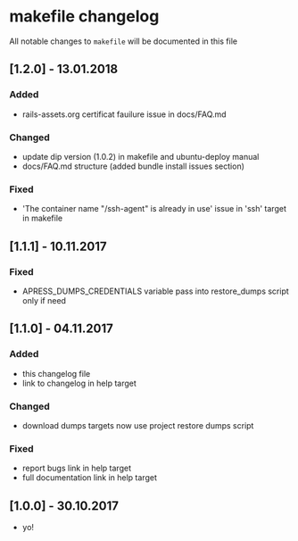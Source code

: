 # makefile changelog
All notable changes to `makefile` will be documented in this file

## [1.2.0] - 13.01.2018
### Added
-  rails-assets.org certificat fauilure issue in docs/FAQ.md
### Changed
- update dip version (1.0.2) in makefile and ubuntu-deploy manual
- docs/FAQ.md structure (added bundle install issues section)
### Fixed
- 'The container name "/ssh-agent" is already in use' issue in 'ssh' target in makefile

## [1.1.1] - 10.11.2017
### Fixed
- APRESS_DUMPS_CREDENTIALS variable pass into restore_dumps script only if need


## [1.1.0] - 04.11.2017
### Added
- this changelog file
- link to changelog in help target
### Changed
- download dumps targets now use project restore dumps script
### Fixed
- report bugs link in help target
- full documentation link in help target


## [1.0.0] - 30.10.2017
- yo!
